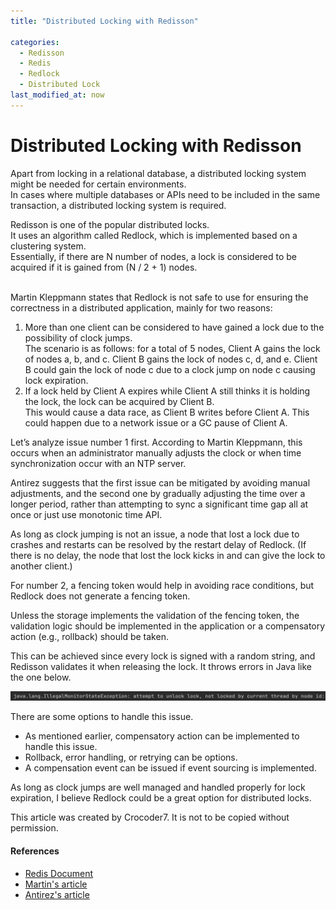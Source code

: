 ```yaml
---
title: "Distributed Locking with Redisson"

categories: 
  - Redisson
  - Redis
  - Redlock
  - Distributed Lock
last_modified_at: now
---
```

# Distributed Locking with Redisson

Apart from locking in a relational database, a distributed locking system might be needed for certain environments. <br/>
In cases where multiple databases or APIs need to be included in the same transaction, a distributed locking system is required. <br/>

Redisson is one of the popular distributed locks. <br/>
It uses an algorithm called Redlock, which is implemented based on a clustering system. <br/>
Essentially, if there are N number of nodes, a lock is considered to be acquired if it is gained from (N / 2 + 1) nodes. <br/><br/>

Martin Kleppmann states that Redlock is not safe to use for ensuring the correctness in a distributed application, mainly for two reasons:

1. More than one client can be considered to have gained a lock due to the possibility of clock jumps. <br/>
   The scenario is as follows: for a total of 5 nodes, Client A gains the lock of nodes a, b, and c. Client B gains the lock of nodes c, d, and e. Client B could gain the lock of node c due to a clock jump on node c causing lock expiration.
2. If a lock held by Client A expires while Client A still thinks it is holding the lock, the lock can be acquired by Client B. <br/>
   This would cause a data race, as Client B writes before Client A. This could happen due to a network issue or a GC pause of Client A.

Let’s analyze issue number 1 first. According to Martin Kleppmann, this occurs when an administrator manually adjusts the clock or when time synchronization occur with an NTP server.

Antirez suggests that the first issue can be mitigated by avoiding manual adjustments, and the second one by gradually adjusting the time over a longer period, rather than attempting to sync a significant time gap all at once or just use monotonic time API.

As long as clock jumping is not an issue, a node that lost a lock due to crashes and restarts can be resolved by the restart delay of Redlock. (If there is no delay, the node that lost the lock kicks in and can give the lock to another client.)


For number 2, a fencing token would help in avoiding race conditions, but Redlock does not generate a fencing token.

Unless the storage implements the validation of the fencing token, the validation logic should be implemented in the application or a compensatory action (e.g., rollback) should be taken. 

This can be achieved since every lock is signed with a random string, and Redisson validates it when releasing the lock. It throws errors in Java like the one below.

![lockExpireError](/assets/images/lockExpireError.png)

There are some options to handle this issue.
- As mentioned earlier, compensatory action can be implemented to handle this issue.
- Rollback, error handling, or retrying can be options.
- A compensation event can be issued if event sourcing is implemented.

As long as clock jumps are well managed and handled properly for lock expiration, I believe Redlock could be a great option for distributed locks.

This article was created by Crocoder7. It is not to be copied without permission.

#### References
  * [Redis Document](https://redis.io/docs/manual/patterns/distributed-locks/#disclaimer-about-consistency)
  * [Martin's article](https://martin.kleppmann.com/2016/02/08/how-to-do-distributed-locking.html)
  * [Antirez's article](http://antirez.com/news/101 )
